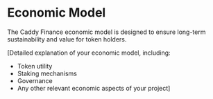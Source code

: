 # Economic Model

The Caddy Finance economic model is designed to ensure long-term sustainability and value for token holders.

[Detailed explanation of your economic model, including:
- Token utility
- Staking mechanisms
- Governance
- Any other relevant economic aspects of your project]